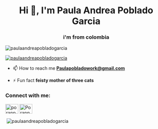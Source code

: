 <h1 align="center">Hi 👋, I'm Paula Andrea Poblado Garcia</h1>
<h3 align="center">i'm from colombia</h3>

<p align="left"> <img src="https://komarev.com/ghpvc/?username=paulaandreapobladogarcia&label=Profile%20views&color=0e75b6&style=flat" alt="paulaandreapobladogarcia" /> </p>

<p align="left"> <a href="https://github.com/ryo-ma/github-profile-trophy"><img src="https://github-profile-trophy.vercel.app/?username=paulaandreapobladogarcia" alt="paulaandreapobladogarcia" /></a> </p>

- 📫 How to reach me **Paulapobladowork@gmail.com**

- ⚡ Fun fact **feisty mother of three cats**

<h3 align="left">Connect with me:</h3>
<p align="left">
<a href="https://instagram.com/porappuu" target="blank"><img align="center" src="https://raw.githubusercontent.com/rahuldkjain/github-profile-readme-generator/master/src/images/icons/Social/instagram.svg" alt="porappuu" height="30" width="40" /></a>
<a href="https://discord.gg/Porappu" target="blank"><img align="center" src="https://raw.githubusercontent.com/rahuldkjain/github-profile-readme-generator/master/src/images/icons/Social/discord.svg" alt="Porappu" height="30" width="40" /></a>
</p>

<p>&nbsp;<img align="center" src="https://github-readme-stats.vercel.app/api?username=paulaandreapobladogarcia&show_icons=true&locale=en" alt="paulaandreapobladogarcia" /></p>

